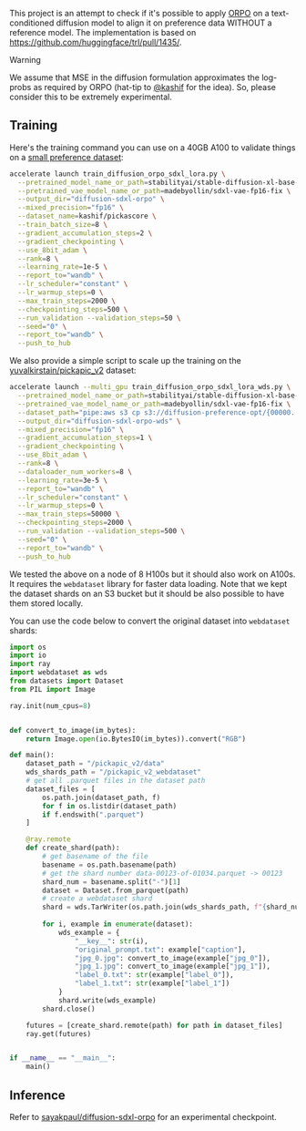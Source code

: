 This project is an attempt to check if it's possible to apply [ORPO](https://arxiv.org/abs/2403.07691) on a text-conditioned diffusion model to align it on preference data WITHOUT a reference model. The implementation is based on https://github.com/huggingface/trl/pull/1435/. 

> [!WARNING] 
> We assume that MSE in the diffusion formulation approximates the log-probs as required by ORPO (hat-tip to [@kashif](https://github.com/kashif) for the idea). So, please consider this to be extremely experimental.

## Training

Here's the training command you can use on a 40GB A100 to validate things on a [small preference
dataset](https://hf.co/datasets/kashif/pickascore): 

```bash
accelerate launch train_diffusion_orpo_sdxl_lora.py \
  --pretrained_model_name_or_path=stabilityai/stable-diffusion-xl-base-1.0  \
  --pretrained_vae_model_name_or_path=madebyollin/sdxl-vae-fp16-fix \
  --output_dir="diffusion-sdxl-orpo" \
  --mixed_precision="fp16" \
  --dataset_name=kashif/pickascore \
  --train_batch_size=8 \
  --gradient_accumulation_steps=2 \
  --gradient_checkpointing \
  --use_8bit_adam \
  --rank=8 \
  --learning_rate=1e-5 \
  --report_to="wandb" \
  --lr_scheduler="constant" \
  --lr_warmup_steps=0 \
  --max_train_steps=2000 \
  --checkpointing_steps=500 \
  --run_validation --validation_steps=50 \
  --seed="0" \
  --report_to="wandb" \
  --push_to_hub
```

We also provide a simple script to scale up the training on the [yuvalkirstain/pickapic_v2](https://huggingface.co/datasets/yuvalkirstain/pickapic_v2) dataset:

```bash
accelerate launch --multi_gpu train_diffusion_orpo_sdxl_lora_wds.py \
  --pretrained_model_name_or_path=stabilityai/stable-diffusion-xl-base-1.0  \
  --pretrained_vae_model_name_or_path=madebyollin/sdxl-vae-fp16-fix \
  --dataset_path="pipe:aws s3 cp s3://diffusion-preference-opt/{00000..00644}.tar -" \
  --output_dir="diffusion-sdxl-orpo-wds" \
  --mixed_precision="fp16" \
  --gradient_accumulation_steps=1 \
  --gradient_checkpointing \
  --use_8bit_adam \
  --rank=8 \
  --dataloader_num_workers=8 \
  --learning_rate=3e-5 \
  --report_to="wandb" \
  --lr_scheduler="constant" \
  --lr_warmup_steps=0 \
  --max_train_steps=50000 \
  --checkpointing_steps=2000 \
  --run_validation --validation_steps=500 \
  --seed="0" \
  --report_to="wandb" \
  --push_to_hub
```

We tested the above on a node of 8 H100s but it should also work on A100s. It requires the `webdataset` library for faster data loading. Note that we kept the dataset shards on an S3 bucket but it should be also possible to have them stored locally. 

You can use the code below to convert the original dataset into `webdataset` shards:

```python
import os
import io
import ray
import webdataset as wds
from datasets import Dataset
from PIL import Image

ray.init(num_cpus=8)


def convert_to_image(im_bytes):
    return Image.open(io.BytesIO(im_bytes)).convert("RGB")

def main():
    dataset_path = "/pickapic_v2/data"
    wds_shards_path = "/pickapic_v2_webdataset"
    # get all .parquet files in the dataset path
    dataset_files = [
        os.path.join(dataset_path, f)
        for f in os.listdir(dataset_path)
        if f.endswith(".parquet")
    ]

    @ray.remote
    def create_shard(path):
        # get basename of the file
        basename = os.path.basename(path)
        # get the shard number data-00123-of-01034.parquet -> 00123
        shard_num = basename.split("-")[1]
        dataset = Dataset.from_parquet(path)
        # create a webdataset shard
        shard = wds.TarWriter(os.path.join(wds_shards_path, f"{shard_num}.tar"))
        
        for i, example in enumerate(dataset):
            wds_example = {
                "__key__": str(i),
                "original_prompt.txt": example["caption"],
                "jpg_0.jpg": convert_to_image(example["jpg_0"]),
                "jpg_1.jpg": convert_to_image(example["jpg_1"]),
                "label_0.txt": str(example["label_0"]),
                "label_1.txt": str(example["label_1"])
            }
            shard.write(wds_example)
        shard.close()

    futures = [create_shard.remote(path) for path in dataset_files]
    ray.get(futures)


if __name__ == "__main__":
    main()
```

## Inference

Refer to [sayakpaul/diffusion-sdxl-orpo](https://huggingface.co/sayakpaul/diffusion-sdxl-orpo) for an experimental checkpoint.